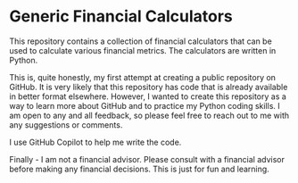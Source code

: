 # Generic Financial Calculators

This repository contains a collection of financial calculators that can be used to calculate various financial metrics. The calculators are written in Python.

This is, quite honestly, my first attempt at creating a public repository on GitHub. It is very likely that this repository has code that is already available in better format elsewhere. However, I wanted to create this repository as a way to learn more about GitHub and to practice my Python coding skills. I am open to any and all feedback, so please feel free to reach out to me with any suggestions or comments.

I use GitHub Copilot to help me write the code. 

Finally - I am not a financial advisor. Please consult with a financial advisor before making any financial decisions. This is just for fun and learning.